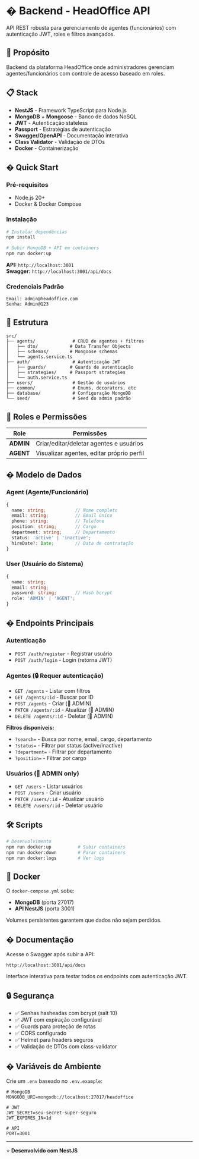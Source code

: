 # � Backend - HeadOffice API

API REST robusta para gerenciamento de agentes (funcionários) com autenticação JWT, roles e filtros avançados.

## 🎯 Propósito

Backend da plataforma HeadOffice onde administradores gerenciam agentes/funcionários com controle de acesso baseado em roles.

## 📋 Stack

- **NestJS** - Framework TypeScript para Node.js
- **MongoDB** + **Mongoose** - Banco de dados NoSQL
- **JWT** - Autenticação stateless
- **Passport** - Estratégias de autenticação
- **Swagger/OpenAPI** - Documentação interativa
- **Class Validator** - Validação de DTOs
- **Docker** - Containerização

## � Quick Start

### Pré-requisitos
- Node.js 20+
- Docker & Docker Compose

### Instalação

```bash
# Instalar dependências
npm install

# Subir MongoDB + API em containers
npm run docker:up
```

**API:** `http://localhost:3001`  
**Swagger:** `http://localhost:3001/api/docs`

### Credenciais Padrão

```
Email: admin@headoffice.com
Senha: Admin@123
```

## 📁 Estrutura

```
src/
├── agents/              # CRUD de agentes + filtros
│   ├── dto/            # Data Transfer Objects
│   ├── schemas/        # Mongoose schemas
│   └── agents.service.ts
├── auth/                # Autenticação JWT
│   ├── guards/         # Guards de autenticação
│   ├── strategies/     # Passport strategies
│   └── auth.service.ts
├── users/               # Gestão de usuários
├── common/              # Enums, decorators, etc
├── database/            # Configuração MongoDB
└── seed/                # Seed do admin padrão
```

## 🔐 Roles e Permissões

| Role | Permissões |
|------|-----------|
| **ADMIN** | Criar/editar/deletar agentes e usuários |
| **AGENT** | Visualizar agentes, editar próprio perfil |

## � Modelo de Dados

### Agent (Agente/Funcionário)
```typescript
{
  name: string;           // Nome completo
  email: string;          // Email único
  phone: string;          // Telefone
  position: string;       // Cargo
  department: string;     // Departamento
  status: 'active' | 'inactive';
  hireDate?: Date;        // Data de contratação
}
```

### User (Usuário do Sistema)
```typescript
{
  name: string;
  email: string;
  password: string;       // Hash bcrypt
  role: 'ADMIN' | 'AGENT';
}
```

## � Endpoints Principais

### Autenticação
- `POST /auth/register` - Registrar usuário
- `POST /auth/login` - Login (retorna JWT)

### Agentes (🔒 Requer autenticação)
- `GET /agents` - Listar com filtros
- `GET /agents/:id` - Buscar por ID
- `POST /agents` - Criar (🔐 ADMIN)
- `PATCH /agents/:id` - Atualizar (🔐 ADMIN)
- `DELETE /agents/:id` - Deletar (🔐 ADMIN)

**Filtros disponíveis:**
- `?search=` - Busca por nome, email, cargo, departamento
- `?status=` - Filtrar por status (active/inactive)
- `?department=` - Filtrar por departamento
- `?position=` - Filtrar por cargo

### Usuários (🔐 ADMIN only)
- `GET /users` - Listar usuários
- `POST /users` - Criar usuário
- `PATCH /users/:id` - Atualizar usuário
- `DELETE /users/:id` - Deletar usuário

## 🛠️ Scripts

```bash
# Desenvolvimento
npm run docker:up          # Subir containers
npm run docker:down        # Parar containers
npm run docker:logs        # Ver logs
```

## 🐳 Docker

O `docker-compose.yml` sobe:
- **MongoDB** (porta 27017)
- **API NestJS** (porta 3001)

Volumes persistentes garantem que dados não sejam perdidos.

## � Documentação

Acesse o Swagger após subir a API:

```
http://localhost:3001/api/docs
```

Interface interativa para testar todos os endpoints com autenticação JWT.

## 🔒 Segurança

- ✅ Senhas hasheadas com bcrypt (salt 10)
- ✅ JWT com expiração configurável
- ✅ Guards para proteção de rotas
- ✅ CORS configurado
- ✅ Helmet para headers seguros
- ✅ Validação de DTOs com class-validator

## � Variáveis de Ambiente

Crie um `.env` baseado no `.env.example`:

```env
# MongoDB
MONGODB_URI=mongodb://localhost:27017/headoffice

# JWT
JWT_SECRET=seu-secret-super-seguro
JWT_EXPIRES_IN=1d

# API
PORT=3001
```

---

⭐ **Desenvolvido com NestJS**